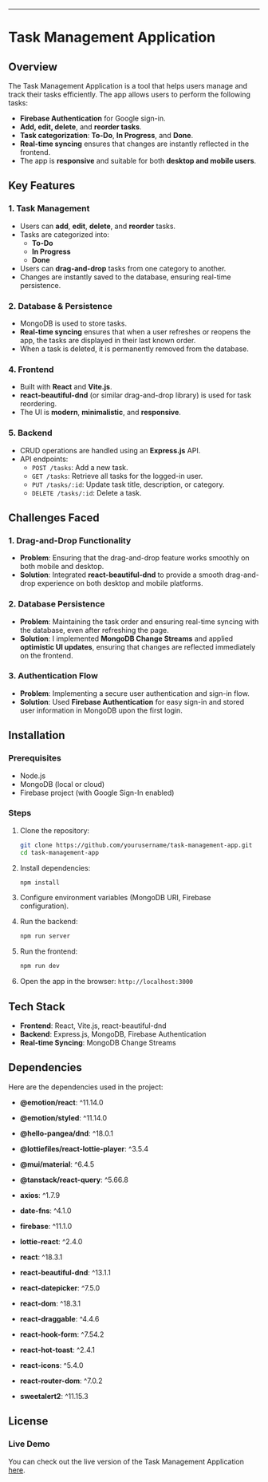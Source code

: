
---

# Task Management Application

## Overview

The Task Management Application is a tool that helps users manage and track their tasks efficiently. The app allows users to perform the following tasks:

- **Firebase Authentication** for Google sign-in.
- **Add, edit, delete**, and **reorder tasks**.
- **Task categorization**: **To-Do**, **In Progress**, and **Done**.
- **Real-time syncing** ensures that changes are instantly reflected in the frontend.
- The app is **responsive** and suitable for both **desktop and mobile users**.

## Key Features


### 1. Task Management
- Users can **add**, **edit**, **delete**, and **reorder** tasks.
- Tasks are categorized into:
  - **To-Do**
  - **In Progress**
  - **Done**
- Users can **drag-and-drop** tasks from one category to another.
- Changes are instantly saved to the database, ensuring real-time persistence.

### 2. Database & Persistence
- MongoDB is used to store tasks.
- **Real-time syncing** ensures that when a user refreshes or reopens the app, the tasks are displayed in their last known order.
- When a task is deleted, it is permanently removed from the database.

### 4. Frontend
- Built with **React** and **Vite.js**.
- **react-beautiful-dnd** (or similar drag-and-drop library) is used for task reordering.
- The UI is **modern**, **minimalistic**, and **responsive**.

### 5. Backend
- CRUD operations are handled using an **Express.js** API.
- API endpoints:
  - `POST /tasks`: Add a new task.
  - `GET /tasks`: Retrieve all tasks for the logged-in user.
  - `PUT /tasks/:id`: Update task title, description, or category.
  - `DELETE /tasks/:id`: Delete a task.

## Challenges Faced


### 1. Drag-and-Drop Functionality
- **Problem**: Ensuring that the drag-and-drop feature works smoothly on both mobile and desktop.
- **Solution**: Integrated **react-beautiful-dnd** to provide a smooth drag-and-drop experience on both desktop and mobile platforms.

### 2. Database Persistence
- **Problem**: Maintaining the task order and ensuring real-time syncing with the database, even after refreshing the page.
- **Solution**: I implemented **MongoDB Change Streams** and applied **optimistic UI updates**, ensuring that changes are reflected immediately on the frontend.

### 3. Authentication Flow
- **Problem**: Implementing a secure user authentication and sign-in flow.
- **Solution**: Used **Firebase Authentication** for easy sign-in and stored user information in MongoDB upon the first login.

## Installation

### Prerequisites
- Node.js
- MongoDB (local or cloud)
- Firebase project (with Google Sign-In enabled)

### Steps

1. Clone the repository:
   ```bash
   git clone https://github.com/yourusername/task-management-app.git
   cd task-management-app
   ```

2. Install dependencies:
   ```bash
   npm install
   ```

3. Configure environment variables (MongoDB URI, Firebase configuration).

4. Run the backend:
   ```bash
   npm run server
   ```

5. Run the frontend:
   ```bash
   npm run dev
   ```

6. Open the app in the browser: `http://localhost:3000`

## Tech Stack

- **Frontend**: React, Vite.js, react-beautiful-dnd
- **Backend**: Express.js, MongoDB, Firebase Authentication
- **Real-time Syncing**: MongoDB Change Streams

## Dependencies

Here are the dependencies used in the project:

- **@emotion/react**: ^11.14.0
- **@emotion/styled**: ^11.14.0
- **@hello-pangea/dnd**: ^18.0.1
- **@lottiefiles/react-lottie-player**: ^3.5.4
- **@mui/material**: ^6.4.5
- **@tanstack/react-query**: ^5.66.8
- **axios**: ^1.7.9
- **date-fns**: ^4.1.0
- **firebase**: ^11.1.0
- **lottie-react**: ^2.4.0
- **react**: ^18.3.1

- **react-beautiful-dnd**: ^13.1.1
- **react-datepicker**: ^7.5.0
- **react-dom**: ^18.3.1
- **react-draggable**: ^4.4.6

- **react-hook-form**: ^7.54.2
- **react-hot-toast**: ^2.4.1
- **react-icons**: ^5.4.0
- **react-router-dom**: ^7.0.2

- **sweetalert2**: ^11.15.3

## License

### Live Demo
You can check out the live version of the Task Management Application [here](https://simple-firbase-recap.web.app/).